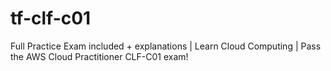# tf-clf-c01
Full Practice Exam included + explanations | Learn Cloud Computing | Pass the AWS Cloud Practitioner CLF-C01 exam!
